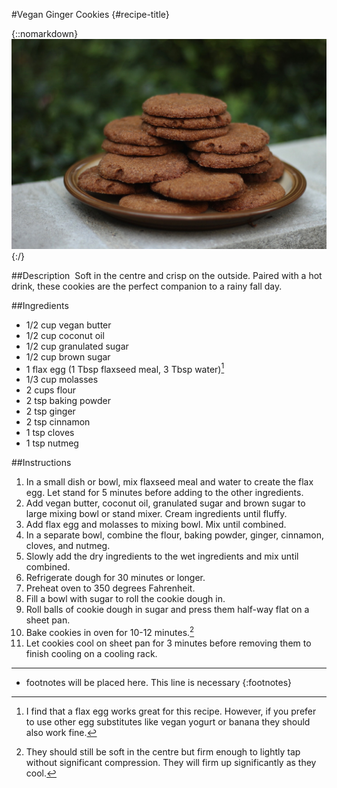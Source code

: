 #Vegan Ginger Cookies {#recipe-title}

<div markdown=1 class="image-and-text">

{::nomarkdown} 
<img src="images/recipe-images/ginger-cookies.JPG" class="image" alt="Ginger Cookies">
{:/}

<div markdown=1 class="text">

##Description 
Soft in the centre and crisp on the outside. Paired with a hot drink, these cookies are the perfect companion to a rainy fall day.

##Ingredients
- 1/2 cup vegan butter
- 1/2 cup coconut oil
- 1/2 cup granulated sugar
- 1/2 cup brown sugar
- 1 flax egg (1 Tbsp flaxseed meal, 3 Tbsp water)[^1]
- 1/3 cup molasses
- 2 cups flour
- 2 tsp baking powder
- 2 tsp ginger
- 2 tsp cinnamon 
- 1 tsp cloves
- 1 tsp nutmeg

##Instructions
1. In a small dish or bowl, mix flaxseed meal and water to create the flax egg. Let stand for 5 minutes before adding to the other ingredients.
2. Add vegan butter, coconut oil, granulated sugar and brown sugar to large mixing bowl or stand mixer. Cream ingredients until fluffy.
3. Add flax egg and molasses to mixing bowl. Mix until combined. 
4. In a separate bowl, combine the flour, baking powder, ginger, cinnamon, cloves, and nutmeg.
5. Slowly add the dry ingredients to the wet ingredients and mix until combined. 
6. Refrigerate dough for 30 minutes or longer. 
7. Preheat oven to 350 degrees Fahrenheit. 
8. Fill a bowl with sugar to roll the cookie dough in.
9. Roll balls of cookie dough in sugar and press them half-way flat on a sheet pan.
10. Bake cookies in oven for 10-12 minutes.[^2]
11. Let cookies cool on sheet pan for 3 minutes before removing them to finish cooling on a cooling rack.

***

[^1]: I find that a flax egg works great for this recipe. However, if you prefer to use other egg substitutes like vegan yogurt or banana they should also work fine.

[^2]: They should still be soft in the centre but firm enough to lightly tap without significant compression. They will firm up significantly as they cool.

* footnotes will be placed here. This line is necessary
{:footnotes}

</div>

</div>